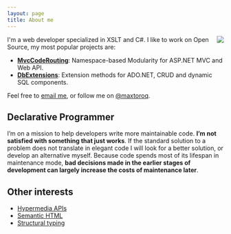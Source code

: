 ```yaml
---
layout: page
title: About me
---
```


<img src="http://1.gravatar.com/avatar/1056a38ecd323c658a8c9e93bb41b18d?s=200" style="clear: right; float: right; margin-bottom: 1em; margin-left: 1em;"/>

I'm a web developer specialized in XSLT and C#. I like to work on Open Source, my most popular projects are:

- **[MvcCodeRouting][1]**: Namespace-based Modularity for ASP.NET MVC and Web API.
- **[DbExtensions][2]**: Extension methods for ADO.NET, CRUD and dynamic SQL components.

Feel free to [email me][3], or follow me on [@maxtoroq][4].

Declarative Programmer
----------------------
I’m on a mission to help developers write more maintainable code. **I’m not satisfied with something that just works**. If the standard solution to a problem does not translate in elegant code I will look for a better solution, or develop an alternative myself. Because code spends most of its lifespan in maintenance mode, **bad decisions made in the earlier stages of development can largely increase the costs of maintenance later**.

Other interests
---------------
- [Hypermedia APIs][5]
- [Semantic HTML][6]
- [Structural typing][7]

[1]: http://mvccoderouting.codeplex.com/
[2]: https://github.com/maxtoroq/DbExtensions
[3]: mailto:maxtoroq@gmail.com
[4]: https://twitter.com/maxtoroq
[5]: http://en.wikipedia.org/wiki/Hypermedia_as_the_Engine_of_Application_State
[6]: http://en.wikipedia.org/wiki/Semantic_HTML
[7]: http://en.wikipedia.org/wiki/Structural_type_system
